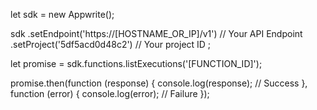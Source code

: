 let sdk = new Appwrite();

sdk
    .setEndpoint('https://[HOSTNAME_OR_IP]/v1') // Your API Endpoint
    .setProject('5df5acd0d48c2') // Your project ID
;

let promise = sdk.functions.listExecutions('[FUNCTION_ID]');

promise.then(function (response) {
    console.log(response); // Success
}, function (error) {
    console.log(error); // Failure
});